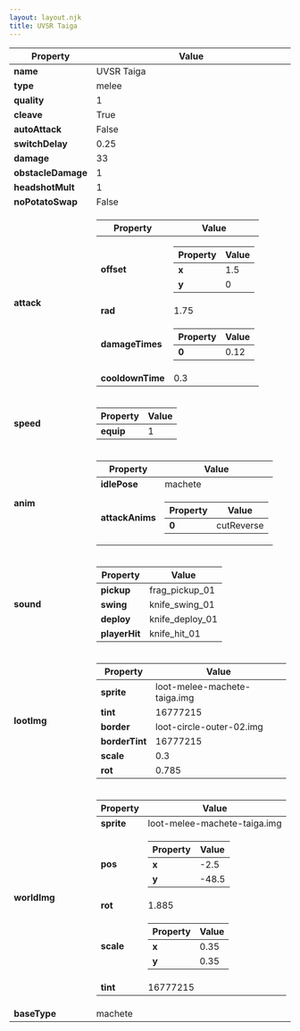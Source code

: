 ```yaml
---
layout: layout.njk
title: UVSR Taiga
---
```


<table><thead><tr><th>Property</th><th>Value</th></tr></thead><tbody><tr><td><b>name</b></td><td>UVSR Taiga</td></tr><tr><td><b>type</b></td><td>melee</td></tr><tr><td><b>quality</b></td><td>1</td></tr><tr><td><b>cleave</b></td><td>True</td></tr><tr><td><b>autoAttack</b></td><td>False</td></tr><tr><td><b>switchDelay</b></td><td>0.25</td></tr><tr><td><b>damage</b></td><td>33</td></tr><tr><td><b>obstacleDamage</b></td><td>1</td></tr><tr><td><b>headshotMult</b></td><td>1</td></tr><tr><td><b>noPotatoSwap</b></td><td>False</td></tr><tr><td><b>attack</b></td><td><table><thead><tr><th>Property</th><th>Value</th></tr></thead><tbody><tr><td><b>offset</b></td><td><table><thead><tr><th>Property</th><th>Value</th></tr></thead><tbody><tr><td><b>x</b></td><td>1.5</td></tr><tr><td><b>y</b></td><td>0</td></tr></tbody></table></td></tr><tr><td><b>rad</b></td><td>1.75</td></tr><tr><td><b>damageTimes</b></td><td><table><thead><tr><th>Property</th><th>Value</th></tr></thead><tbody><tr><td><b>0</b></td><td>0.12</td></tr></tbody></table></td></tr><tr><td><b>cooldownTime</b></td><td>0.3</td></tr></tbody></table></td></tr><tr><td><b>speed</b></td><td><table><thead><tr><th>Property</th><th>Value</th></tr></thead><tbody><tr><td><b>equip</b></td><td>1</td></tr></tbody></table></td></tr><tr><td><b>anim</b></td><td><table><thead><tr><th>Property</th><th>Value</th></tr></thead><tbody><tr><td><b>idlePose</b></td><td>machete</td></tr><tr><td><b>attackAnims</b></td><td><table><thead><tr><th>Property</th><th>Value</th></tr></thead><tbody><tr><td><b>0</b></td><td>cutReverse</td></tr></tbody></table></td></tr></tbody></table></td></tr><tr><td><b>sound</b></td><td><table><thead><tr><th>Property</th><th>Value</th></tr></thead><tbody><tr><td><b>pickup</b></td><td>frag_pickup_01</td></tr><tr><td><b>swing</b></td><td>knife_swing_01</td></tr><tr><td><b>deploy</b></td><td>knife_deploy_01</td></tr><tr><td><b>playerHit</b></td><td>knife_hit_01</td></tr></tbody></table></td></tr><tr><td><b>lootImg</b></td><td><table><thead><tr><th>Property</th><th>Value</th></tr></thead><tbody><tr><td><b>sprite</b></td><td>loot-melee-machete-taiga.img</td></tr><tr><td><b>tint</b></td><td>16777215</td></tr><tr><td><b>border</b></td><td>loot-circle-outer-02.img</td></tr><tr><td><b>borderTint</b></td><td>16777215</td></tr><tr><td><b>scale</b></td><td>0.3</td></tr><tr><td><b>rot</b></td><td>0.785</td></tr></tbody></table></td></tr><tr><td><b>worldImg</b></td><td><table><thead><tr><th>Property</th><th>Value</th></tr></thead><tbody><tr><td><b>sprite</b></td><td>loot-melee-machete-taiga.img</td></tr><tr><td><b>pos</b></td><td><table><thead><tr><th>Property</th><th>Value</th></tr></thead><tbody><tr><td><b>x</b></td><td>-2.5</td></tr><tr><td><b>y</b></td><td>-48.5</td></tr></tbody></table></td></tr><tr><td><b>rot</b></td><td>1.885</td></tr><tr><td><b>scale</b></td><td><table><thead><tr><th>Property</th><th>Value</th></tr></thead><tbody><tr><td><b>x</b></td><td>0.35</td></tr><tr><td><b>y</b></td><td>0.35</td></tr></tbody></table></td></tr><tr><td><b>tint</b></td><td>16777215</td></tr></tbody></table></td></tr><tr><td><b>baseType</b></td><td>machete</td></tr></tbody></table>
